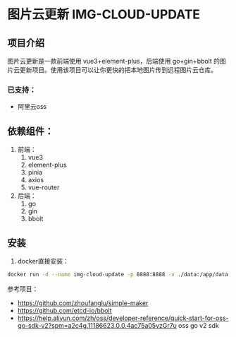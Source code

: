 # 图片云更新  IMG-CLOUD-UPDATE

## 项目介绍

图片云更新是一款前端使用 vue3+element-plus，后端使用 go+gin+bbolt 的图片云更新项目。使用该项目可以让你更快的把本地图片传到远程图片云仓库。

### 已支持：
- 阿里云oss


## 依赖组件：
1. 前端：
   1. vue3
   2. element-plus
   3. pinia
   4. axios
   5. vue-router
2. 后端：
   1. go
   2. gin
   3. bbolt

## 安装
1. docker直接安装：
```bash
docker run -d --name img-cloud-update -p 8888:8888 -v ./data:/app/data -v ./logs:/app/logs img-cloud-update
```


参考项目：
- https://github.com/zhoufanglu/simple-maker
- https://github.com/etcd-io/bbolt
- https://help.aliyun.com/zh/oss/developer-reference/quick-start-for-oss-go-sdk-v2?spm=a2c4g.11186623.0.0.4ac75a05vzGr7u  oss go v2 sdk